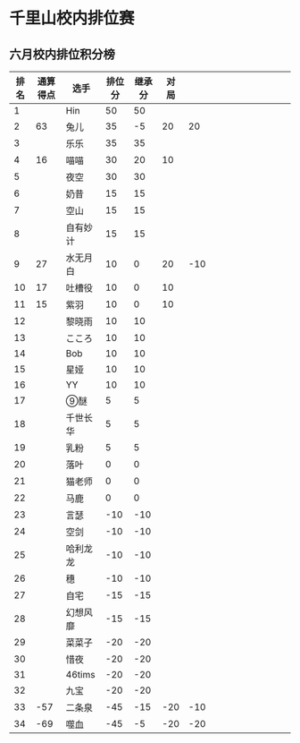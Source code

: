 # 千里山校内排位赛

## 六月校内排位积分榜

| 排名 | 通算得点   | 选手             | 排位分 | 继承分     | 对局  |    |    |    |    |    |    |    |    |    |    |
| ---- | ---------- | ---------------- | ------ | ---------- | -------- |-------- |-------- |-------- |-------- |-------- |-------- |-------- |-------- |-------- |-------- |
1||Hin|50|50|||||||||||||||||||||||||||||||||||||
2|63|兔儿|35|-5|20|20|||||||||||||||||||||||||||||||||||
3||乐乐|35|35|||||||||||||||||||||||||||||||||||||
4|16|喵喵|30|20|10||||||||||||||||||||||||||||||||||||
5||夜空|30|30|||||||||||||||||||||||||||||||||||||
6||奶昔|15|15|||||||||||||||||||||||||||||||||||||
7||空山|15|15|||||||||||||||||||||||||||||||||||||
8||自有妙计|15|15|||||||||||||||||||||||||||||||||||||
9|27|水无月白|10|0|20|-10|||||||||||||||||||||||||||||||||||
10|17|吐槽役|10|0|10||||||||||||||||||||||||||||||||||||
11|15|紫羽|10|0|10||||||||||||||||||||||||||||||||||||
12||黎晓雨|10|10|||||||||||||||||||||||||||||||||||||
13||こころ|10|10|||||||||||||||||||||||||||||||||||||
14||Bob|10|10|||||||||||||||||||||||||||||||||||||
15||星娅|10|10|||||||||||||||||||||||||||||||||||||
16||YY|10|10|||||||||||||||||||||||||||||||||||||
17||⑨醚|5|5|||||||||||||||||||||||||||||||||||||
18||千世长华|5|5|||||||||||||||||||||||||||||||||||||
19||乳粉|5|5|||||||||||||||||||||||||||||||||||||
20||落叶|0|0|||||||||||||||||||||||||||||||||||||
21||猫老师|0|0|||||||||||||||||||||||||||||||||||||
22||马鹿|0|0|||||||||||||||||||||||||||||||||||||
23||言瑟|-10|-10|||||||||||||||||||||||||||||||||||||
24||空剑|-10|-10|||||||||||||||||||||||||||||||||||||
25||哈利龙龙|-10|-10|||||||||||||||||||||||||||||||||||||
26||穗|-10|-10|||||||||||||||||||||||||||||||||||||
27||自宅|-15|-15|||||||||||||||||||||||||||||||||||||
28||幻想风靡|-15|-15|||||||||||||||||||||||||||||||||||||
29||菜菜子|-20|-20|||||||||||||||||||||||||||||||||||||
30||惜夜|-20|-20|||||||||||||||||||||||||||||||||||||
31||46tims|-20|-20|||||||||||||||||||||||||||||||||||||
32||九宝|-20|-20|||||||||||||||||||||||||||||||||||||
33|-57|二条泉|-45|-15|-20|-10|||||||||||||||||||||||||||||||||||
34|-69|噬血|-45|-5|-20|-20|||||||||||||||||||||||||||||||||||

